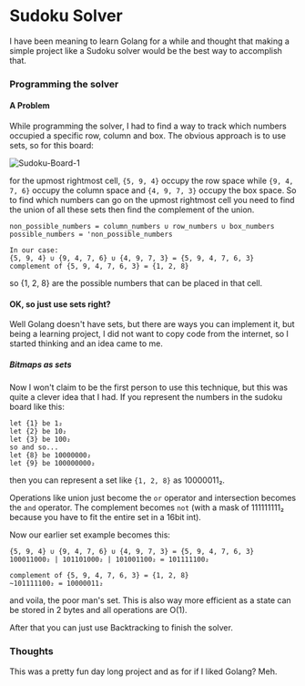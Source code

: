 # Sudoku Solver

I have been meaning to learn Golang for a while and thought that making a simple project like a Sudoku solver would be the best way to accomplish that.

### Programming the solver

#### A Problem

While programming the solver, I had to find a way to track which numbers occupied a specific row, column and box. The obvious approach is to use sets, so for this board:

![Sudoku-Board-1](https://github.com/user-attachments/assets/d89948a4-942a-4e8a-83ff-3659673d65ee)

for the upmost rightmost cell, `{5, 9, 4}` occupy the row space while `{9, 4, 7, 6}` occupy the column space and `{4, 9, 7, 3}` occupy the box space. So to find which numbers can go on the upmost rightmost cell you need to find the union of all these sets then find the complement of the union.

```
non_possible_numbers = column_numbers ∪ row_numbers ∪ box_numbers
possible_numbers = 'non_possible_numbers

In our case:
{5, 9, 4} ∪ {9, 4, 7, 6} ∪ {4, 9, 7, 3} = {5, 9, 4, 7, 6, 3}
complement of {5, 9, 4, 7, 6, 3} = {1, 2, 8}
```

so {1, 2, 8} are the possible numbers that can be placed in that cell.

#### OK, so just use sets right?

Well Golang doesn't have sets, but there are ways you can implement it, but being a learning project, I did not want to copy code from the internet, so I started thinking and an idea came to me.

##### Bitmaps as sets

Now I won't claim to be the first person to use this technique, but this was quite a clever idea that I had. If you represent the numbers in the sudoku board like this:

```
let {1} be 1₂
let {2} be 10₂
let {3} be 100₂
so and so...
let {8} be 10000000₂
let {9} be 100000000₂
```

then you can represent a set like `{1, 2, 8}` as 10000011₂.

Operations like union just become the `or` operator and intersection becomes the `and` operator.
The complement becomes `not` (with a mask of 111111111₂ because you have to fit the entire set in a 16bit int).

Now our earlier set example becomes this:
```
{5, 9, 4} ∪ {9, 4, 7, 6} ∪ {4, 9, 7, 3} = {5, 9, 4, 7, 6, 3}
100011000₂ | 101101000₂ | 101001100₂ = 101111100₂

complement of {5, 9, 4, 7, 6, 3} = {1, 2, 8}
~101111100₂ = 10000011₂
```

and voila, the poor man's set. This is also way more efficient as a state can be stored in 2 bytes and all operations are O(1). 

After that you can just use Backtracking to finish the solver.

### Thoughts

This was a pretty fun day long project and as for if I liked Golang? Meh.
